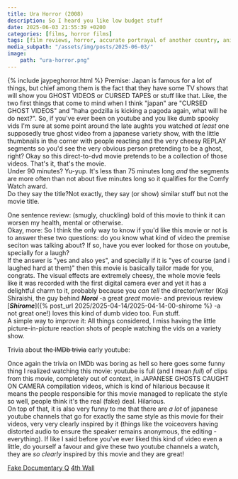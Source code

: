 ```yaml
---
title: Ura Horror (2008)
description: So I heard you like low budget stuff
date: 2025-06-03 21:55:39 +0200
categories: [films, horror films]
tags: [film reviews, horror, accurate portrayal of another country, anime, horror comedy, cool weird crap, folk horror, found footage, haunted-housesploitation, hidden ghosts, jaypeg horror, just shaman stuff, let's die our way out, long hair is scary, lowbudgetcore, vhs nostalgia, what the hell was that, why would you even keep that thing at home, wrong place wrong face, they don't say the title]
media_subpath: "/assets/img/posts/2025-06-03/"
image:
    path: "ura-horror.png"
---
```

{% include jaypeghorror.html %}
<span class="reviewsection">Premise:</span> Japan is famous for a lot of things, but chief among them is the fact that they have some TV shows that will show you GHOST VIDEOS or CURSED TAPES or stuff like that. Like, the two first things that come to mind when I think "japan" are "CURSED GHOST VIDEOS" and "haha godzilla is kicking a pagoda again, what will he do next?". So, if you've ever been on youtube and you like dumb spooky vids I'm sure at some point around the late aughts you watched *at least* one supposedly true ghost video from a japanese variety show, with the little thumbnails in the corner with people reacting and the very cheesy REPLAY segments so you'd see the very obvious person pretending to be a ghost, right? Okay so this direct-to-dvd movie pretends to be a collection of those videos. That's it, that's the movie.<br/>
<span class="reviewsection">Under 90 minutes?</span> Yu-yup. It's less than 75 minutes long *and* the segments are more often than not about five minutes long so it qualifies for the Comfy Watch award.<br/>
<span class="reviewsection">Do they say the title?</span>Not exactly, they say (or show) similar stuff but not the movie title.

<span class="reviewsection">One sentence review:</span> (smugly, chuckling) bold of this movie to think it can worsen my health, mental or otherwise.<br/>
<span class="reviewsection">Okay, more:</span> So I think the only way to know if you'd like this movie or not is to answer these two questions: do you know what kind of video the premise seciton was talking about? If so, have you ever looked for those on youtube, specially for a laugh?<br/>If the answer is "yes and also yes", and specially if it is "yes of course (and i laughed hard at them)" then this movie is basically tailor made for you, congrats. The visual effects are extremely cheesy, the whole movie feels like it was recorded with the first digital camera ever and yet it has a delightful charm to it, probably because you *can tell* the director/writer (Koji Shiraishi, the guy behind ***Noroi*** -a great *great* movie- and previous review [***Shirome***]({% post_url 2025/2025-04-14/2025-04-14-00-shirome %} -a not great one!) loves this kind of dumb video too. Fun stuff.<br/>
<span class="reviewsection">A simple way to improve it:</span> All things considered, I miss having the little picture-in-picture reaction shots of people watching the vids on a variety show.

<span class="reviewsection">Trivia about ~~the IMDb trivia~~ early youtube:</span>

Once again the trivia on IMDb was boring as hell so here goes some funny thing I realized watching this movie: youtube is full (and I mean *full*) of clips from this movie, completely out of context, in JAPANESE GHOSTS CAUGHT ON CAMERA compilation videos, which is kind of hilarious because it means the people responsible for this movie managed to replicate the style so well, people think it's the real (fake) deal. Hilarious.<br/>On top of that, it is also very funny to me that there are *a lot* of japanese youtube channels that go for exactly the same style as this movie for their videos, very very clearly inspired by it (things like the voiceovers having distorted audio to ensure the speaker remains anonymous, the editing - everything). If like I said before you've ever liked this kind of video even a little, do yourself a favour and give these two youtube channels a watch, they are *so clearly* inspired by this movie and they are great!

[Fake Documentary Q](https://www.youtube.com/@pro9ramQ)
[4th Wall](https://www.youtube.com/@4thwall2020)